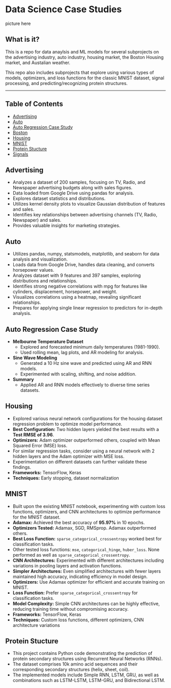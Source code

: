 # Data Science Case Studies

picture here

## What is it?
This is a repo for data anaylsis and ML models for several subprojects on the advertising industry, auto industry, housing market, the Boston Housing market, and Austalian weather. 

This repo also includes subprojects that explore using various types of models, optimizers, and loss functions for the classic MNIST dataset, signal processing, and predicting/recognizing protein structures.

---


## Table of Contents

- [Advertising](#advertising)
- [Auto](#auto)
- [Auto Regression Case Study](#auto-regression-case-study)
- [Boston](#boston)
- [Housing](#housing)
- [MNIST](#mnist)
- [Protein Stucture](#protein-stucture)
- [Signals](#signals)


## Advertising
- Analyzes a dataset of 200 samples, focusing on TV, Radio, and Newspaper advertising budgets along with sales figures.
- Data loaded from Google Drive using pandas for analysis.
- Explores dataset statistics and distributions.
- Utilizes kernel density plots to visualize Gaussian distribution of features and sales.
- Identifies key relationships between advertising channels (TV, Radio, Newspaper) and sales.
- Provides valuable insights for marketing strategies.



## Auto
- Utilizes pandas, numpy, statsmodels, matplotlib, and seaborn for data analysis and visualization.
- Loads data from Google Drive, handles data cleaning, and converts horsepower values.
- Analyzes dataset with 9 features and 397 samples, exploring distributions and relationships.
- Identifies strong negative correlations with mpg for features like cylinders, displacement, horsepower, and weight.
- Visualizes correlations using a heatmap, revealing significant relationships.
- Prepares for applying single linear regression to predictors for in-depth analysis.


## Auto Regression Case Study
- **Melbourne Temperature Dataset** 
  - Explored and forecasted minimum daily temperatures (1981-1990).
  - Used rolling mean, lag plots, and AR modeling for analysis.
- **Sine Wave Modeling**
  - Generated a 10 Hz sine wave and predicted using AR and RNN models.
  - Experimented with scaling, shifting, and noise addition.
- **Summary**
  - Applied AR and RNN models effectively to diverse time series datasets.


## Housing
- Explored various neural network configurations for the housing dataset regression problem to optimize model performance.
- **Best Configuration:** Two hidden layers yielded the best results with a **Test RMSE of 3.96**.
- **Optimizers:** Adam optimizer outperformed others, coupled with Mean Squared Error (MSE) loss.
- For similar regression tasks, consider using a neural network with 2 hidden layers and the Adam optimizer with MSE loss.
- Experimentation on different datasets can further validate these findings.
- **Frameworks:** TensorFlow, Keras
- **Techniques:** Early stopping, dataset normalization



## MNIST
- Built upon the existing MNIST notebook, experimenting with custom loss functions, optimizers, and CNN architectures to optimize performance for the MNIST dataset.
- **Adamax:** Achieved the best accuracy of **95.97%** in 10 epochs.
- **Optimizers Tested:** Adamax, SGD, RMSprop. Adamax outperformed others.
- **Best Loss Function:** `sparse_categorical_crossentropy` worked best for classification tasks.
- Other tested loss functions: `mse`, `categorical_hinge`, `huber_loss`. None performed as well as `sparse_categorical_crossentropy`.
- **CNN Architectures:** Experimented with different architectures including variations in pooling layers and activation functions.
- **Simpler Architectures:** Even simplified architectures with fewer layers maintained high accuracy, indicating efficiency in model design.
- **Optimizers:** Use Adamax optimizer for efficient and accurate training on MNIST.
- **Loss Function:** Prefer `sparse_categorical_crossentropy` for classification tasks.
- **Model Complexity:** Simple CNN architectures can be highly effective, reducing training time without compromising accuracy.
- **Frameworks:** TensorFlow, Keras
- **Techniques:** Custom loss functions, different optimizers, CNN architecture variations


## Protein Stucture
- This project contains Python code demonstrating the prediction of protein secondary structures using Recurrent Neural Networks (RNNs). 
- The dataset comprises 10k amino acid sequences and their corresponding secondary structures (helix, sheet, coil).
- The implemented models include Simple RNN, LSTM, GRU, as well as combinations such as LSTM-LSTM, LSTM-GRU, and Bidirectional LSTM.